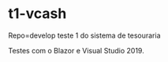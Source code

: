 # t1-vcash
Repo=develop
teste 1 do sistema de tesouraria

Testes com o Blazor e Visual Studio 2019. 
